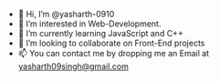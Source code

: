 - 👋 Hi, I’m @yasharth-0910
- 👀 I’m interested in Web-Development.
- 🌱 I’m currently learning JavaScript and C++
- 💞️ I’m looking to collaborate on Front-End projects
- 📫 You can contact me by dropping me an Email at yasharth09singh@gmail.com


<!---
yasharth-0910/yasharth-0910 is a ✨ special ✨ repository because its `README.md` (this file) appears on your GitHub profile.
You can click the Preview link to take a look at your changes.
--->
